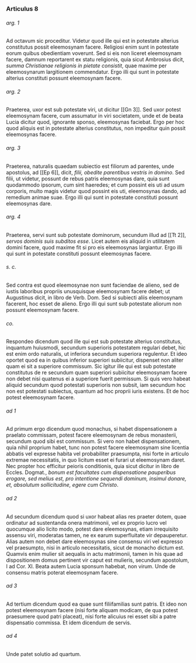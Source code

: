 ### Articulus 8

###### arg. 1
Ad octavum sic proceditur. Videtur quod ille qui est in potestate alterius constitutus possit eleemosynam facere. Religiosi enim sunt in potestate eorum quibus obedientiam voverunt. Sed si eis non liceret eleemosynam facere, damnum reportarent ex statu religionis, quia sicut Ambrosius dicit, *summa Christianae religionis in pietate consistit*, quae maxime per eleemosynarum largitionem commendatur. Ergo illi qui sunt in potestate alterius constituti possunt eleemosynam facere.

###### arg. 2
Praeterea, uxor est sub potestate viri, ut dicitur [[Gn 3]]. Sed uxor potest eleemosynam facere, cum assumatur in viri societatem, unde et de beata Lucia dicitur quod, ignorante sponso, eleemosynas faciebat. Ergo per hoc quod aliquis est in potestate alterius constitutus, non impeditur quin possit eleemosynas facere.

###### arg. 3
Praeterea, naturalis quaedam subiectio est filiorum ad parentes, unde apostolus, ad [[Ep 6]], dicit, *filii, obedite parentibus vestris in domino*. Sed filii, ut videtur, possunt de rebus patris eleemosynas dare, quia sunt quodammodo ipsorum, cum sint haeredes; et cum possint eis uti ad usum corporis, multo magis videtur quod possint eis uti, eleemosynas dando, ad remedium animae suae. Ergo illi qui sunt in potestate constituti possunt eleemosynas dare.

###### arg. 4
Praeterea, servi sunt sub potestate dominorum, secundum illud ad [[Tt 2]], *servos dominis suis subditos esse*. Licet autem eis aliquid in utilitatem domini facere, quod maxime fit si pro eis eleemosynas largiantur. Ergo illi qui sunt in potestate constituti possunt eleemosynas facere.

###### s. c.
Sed contra est quod eleemosynae non sunt faciendae de alieno, sed de iustis laboribus propriis unusquisque eleemosynam facere debet; ut Augustinus dicit, in libro de Verb. Dom. Sed si subiecti aliis eleemosynam facerent, hoc esset de alieno. Ergo illi qui sunt sub potestate aliorum non possunt eleemosynam facere.

###### co.
Respondeo dicendum quod ille qui est sub potestate alterius constitutus, inquantum huiusmodi, secundum superioris potestatem regulari debet, hic est enim ordo naturalis, ut inferiora secundum superiora regulentur. Et ideo oportet quod ea in quibus inferior superiori subiicitur, dispenset non aliter quam ei sit a superiore commissum. Sic igitur ille qui est sub potestate constitutus de re secundum quam superiori subiicitur eleemosynam facere non debet nisi quatenus ei a superiore fuerit permissum. Si quis vero habeat aliquid secundum quod potestati superioris non subsit, iam secundum hoc non est potestati subiectus, quantum ad hoc proprii iuris existens. Et de hoc potest eleemosynam facere.

###### ad 1
Ad primum ergo dicendum quod monachus, si habet dispensationem a praelato commissam, potest facere eleemosynam de rebus monasterii, secundum quod sibi est commissum. Si vero non habet dispensationem, quia nihil proprium habet, tunc non potest facere eleemosynam sine licentia abbatis vel expresse habita vel probabiliter praesumpta, nisi forte in articulo extremae necessitatis, in quo licitum esset ei furari ut eleemosynam daret. Nec propter hoc efficitur peioris conditionis, quia sicut dicitur in libro de Eccles. Dogmat., *bonum est facultates cum dispensatione pauperibus erogare, sed melius est, pro intentione sequendi dominum, insimul donare, et, absolutum sollicitudine, egere cum Christo*.

###### ad 2
Ad secundum dicendum quod si uxor habeat alias res praeter dotem, quae ordinatur ad sustentanda onera matrimonii, vel ex proprio lucro vel quocumque alio licito modo, potest dare eleemosynas, etiam irrequisito assensu viri, moderatas tamen, ne ex earum superfluitate vir depauperetur. Alias autem non debet dare eleemosynas sine consensu viri vel expresso vel praesumpto, nisi in articulo necessitatis, sicut de monacho dictum est. Quamvis enim mulier sit aequalis in actu matrimonii, tamen in his quae ad dispositionem domus pertinent vir caput est mulieris, secundum apostolum, I ad Cor. XI. Beata autem Lucia sponsum habebat, non virum. Unde de consensu matris poterat eleemosynam facere.

###### ad 3
Ad tertium dicendum quod ea quae sunt filiifamilias sunt patris. Et ideo non potest eleemosynam facere (nisi forte aliquam modicam, de qua potest praesumere quod patri placeat), nisi forte alicuius rei esset sibi a patre dispensatio commissa. Et idem dicendum de servis.

###### ad 4
Unde patet solutio ad quartum.

